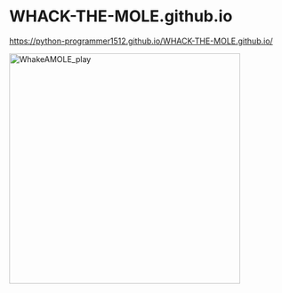 # WHACK-THE-MOLE.github.io

https://python-programmer1512.github.io/WHACK-THE-MOLE.github.io/

<img width="415" alt="WhakeAMOLE_play" src="https://github.com/python-programmer1512/WHACK-THE-MOLE.github.io/assets/68761453/c305e943-aeaa-4bb0-bfe4-91ebbe479ab0">


